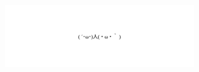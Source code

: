 [![Banner](https://raw.githubusercontent.com/staszewski/staszewski/banner/banner.svg)](https://staszewski.me)
